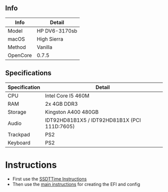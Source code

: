 ## Info

| Info          | Detail        |
| ------------- | ------------- |
| Model         | HP DV6-3170sb |
| macOS         | High Sierra   |
| Method        | Vanilla       |
| OpenCore      | 0.7.5         |


## Specifications
| Specification | Detail             |
| ------------- | ------------------ |
| CPU           | Intel Core I5 460M |
| RAM           | 2x 4GB DDR3|
| Storage       | Kingston A400 480GB|
| Audio         | IDT92HD81B1X5 / IDT92HD81B1X (PCI 111D:7605) |
| Trackpad | PS2 |
| Keyboard | PS2 |

# Instructions
- First use the [SSDTTime Instructions](https://github.com/TheHackGuy/HP-DV6-3170sb/blob/main/SSDTTime.md)
- Then use the [main instructions](https://github.com/TheHackGuy/HP-DV6-3170sb/blob/main/Instructions.md) for creating the EFI and config
